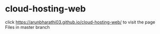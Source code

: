 # cloud-hosting-web
click https://arunbharathi03.github.io/cloud-hosting-web/ to visit the page
Files in master branch
